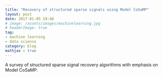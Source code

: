 ```yaml
---
title: "Recovery of structured sparse signals using Model CoSaMP"
layout: post
date: 2017-01-05 19:48
# image: /assets/images/machinelearning.jpg
# headerImage: true
tag:
- machine learning
- data science
category: blog
mathjax : true
---
```


A survey of structured sparse signal recovery algorithms with emphasis on Model CoSaMP.